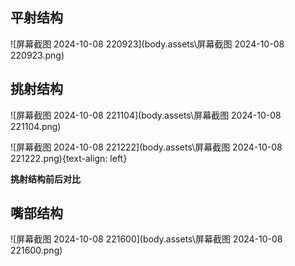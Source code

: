 ## 平射结构
![屏幕截图 2024-10-08 220923](body.assets\屏幕截图 2024-10-08 220923.png)

## 挑射结构

![屏幕截图 2024-10-08 221104](body.assets\屏幕截图 2024-10-08 221104.png)



![屏幕截图 2024-10-08 221222](body.assets\屏幕截图 2024-10-08 221222.png){text-align: left}<figcaption>**挑射结构前后对比**</figcaption>

## 嘴部结构

![屏幕截图 2024-10-08 221600](body.assets\屏幕截图 2024-10-08 221600.png)
